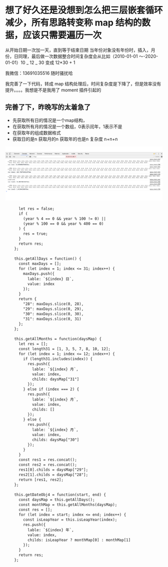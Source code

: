 # 想了好久还是没想到怎么把三层嵌套循环减少，所有思路转变称 map 结构的数据，应该只需要遍历一次

从开始日期一次加一天，直到等于结束日期
当年份对象没有年份时，插入，月份，日同理，最后做一次数据整合时间复杂度会从比如（2010-01-01 ～-2020-01-01）10 _ 12 _ 30 变成 12\*30 + 1

我微信：13691035516 随时骚扰哈

我完善了一下代码，转成 map 结构处理后，时间复杂度是下降了，但是效率没有提升。。。。我想是不是我用了 moment 插件引起的


## 完善了下，昨晚写的太着急了

 - 先获取所有日的情况是一个map结构，
 - 在获取所有月的情况是一个数组，0表示闰年，1表示不是
 - 在获取年的组成数据格式
 - 获取日的是n 获取月的n 获取年的也是n 复杂度 n+n+n

 ![结果](https://github.com/xiaofengbai/majorization/blob/master/img/jp.png)

```this.isLeapYear = function(year) {
      let res = false;
      if (
        (year % 4 == 0 && year % 100 != 0) ||
        (year % 100 == 0 && year % 400 == 0)
      ) {
        res = true;
      }
      return res;
    };

    this.getAllDays = function() {
      const maxDays = [];
      for (let index = 1; index <= 31; index++) {
        maxDays.push({
          lable: `${index} 日`,
          value: index
        });
      }
      return {
        "28": maxDays.slice(0, 28),
        "29": maxDays.slice(0, 29),
        "30": maxDays.slice(0, 30),
        "31": maxDays.slice(0, 31)
      };
    };

    this.getAllMonths = function(daysMap) {
      let res = [];
      const length31 = [1, 3, 5, 7, 8, 10, 12];
      for (let index = 1; index <= 12; index++) {
        if (length31.includes(index)) {
          res.push({
            lable: `${index} 月`,
            value: index,
            childs: daysMap["31"]
          });
        } else if (index === 2) {
          res.push({
            lable: `${index} 月`,
            value: index,
            childs: []
          });
        } else {
          res.push({
            lable: `${index} 月`,
            value: index,
            childs: daysMap["30"]
          });
        }
      }
      const res1 = res.concat();
      const res2 = res.concat();
      res1[0].childs = daysMap["29"];
      res2[1].childs = daysMap["28"];
      return [res1, res2];
    };

    this.getDateObj4 = function(start, end) {
      const daysMap = this.getAllDays();
      const monthMap = this.getAllMonths(daysMap);
      const res = [];
      for (let index = start; index <= end; index++) {
        const isLeapYear = this.isLeapYear(index);
        res.push({
          lable: `${index} 年`,
          value: index,
          childs: isLeapYear ? monthMap[0] : monthMap[1]
        });
      }
      return res;
    };
```
